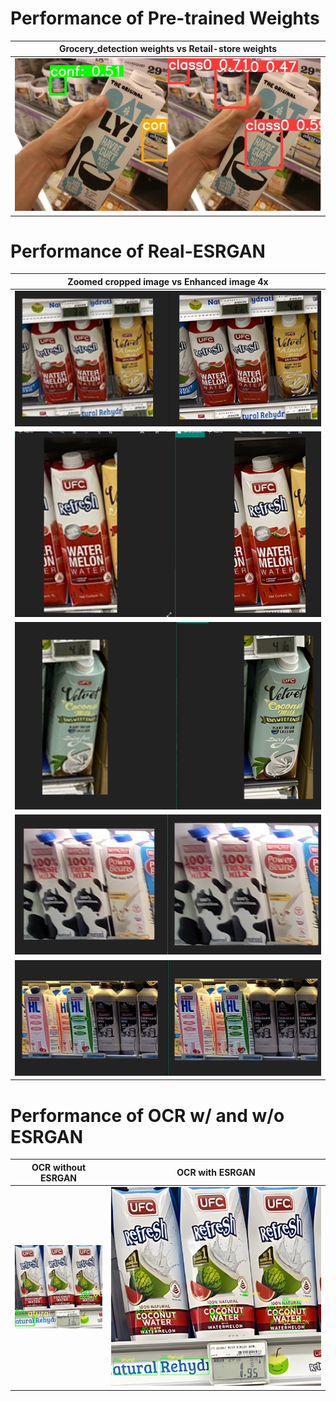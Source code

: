 # Performance of Pre-trained Weights

| Grocery_detection weights vs Retail-store weights |
|-------------------------|
| <img src="./weights/hand1.png"> |

# Performance of Real-ESRGAN

| Zoomed cropped image vs Enhanced image 4x |
|-------------------------|
| <img src="./ESRGAN/X4RealEsrgon (1).png"> |
| <img src="./ESRGAN/X4RealEsrgon (2).png"> |
| <img src="./ESRGAN/X4RealEsrgon (3).png"> |
| <img src="./ESRGAN/X4RealEsrgon (4).png"> |
| <img src="./ESRGAN/X4RealEsrgon (5).png"> |

# Performance of OCR w/ and w/o ESRGAN

| OCR without ESRGAN | OCR with ESRGAN |
|-------------------------|-------------------------|
| <img src="./OCR/noESRGAN.png"> | <img src="./OCR/yesESRGAN.png"> |
